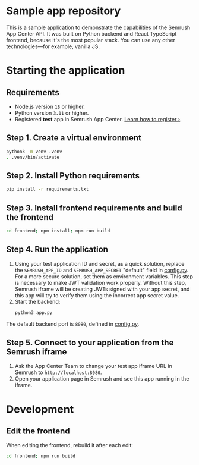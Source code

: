 # Sample app repository

This is a sample application to demonstrate the capabilities of the Semrush App Center API. 
It was built on Python backend and React TypeScript frontend, 
because it's the most popular stack. You can use any other technologies—for example,
vanilla JS.

# Starting the application

## Requirements

*  Node.js version `18` or higher.
*  Python version `3.11` or higher.
*  Registered **test** app in Semrush App Center.
   [Learn how to register ›](https://www.semrush.com/apps/docs/join-appcenter).

## Step 1. Create a virtual environment

```bash
python3 -m venv .venv
. .venv/bin/activate
```

## Step 2. Install Python requirements

```bash
pip install -r requirements.txt
```

## Step 3. Install frontend requirements and build the frontend

```bash
cd frontend; npm install; npm run build
```

## Step 4. Run the application

1.  Using your test application ID and secret, as a quick solution, replace the `SEMRUSH_APP_ID` and 
    `SEMRUSH_APP_SECRET` "default" field in [config.py](./config.py).
    For a more secure solution, set them as environment variables. 
    This step is necessary to make JWT validation work properly. 
    Without this step, Semrush iframe will be creating JWTs signed with your app secret, 
    and this app will try to verify them using the incorrect app secret value.
1.  Start the backend:
    ```bash
    python3 app.py
    ```

The default backend port is `8080`, defined in [config.py](./config.py).

## Step 5. Connect to your application from the Semrush iframe

1. Ask the App Center Team to change your test app iframe URL in Semrush to `http://localhost:8080`.
1. Open your application page in Semrush and see this app running in the iframe.


# Development

## Edit the frontend

When editing the frontend, rebuild it after each edit:

```bash
cd frontend; npm run build
```
